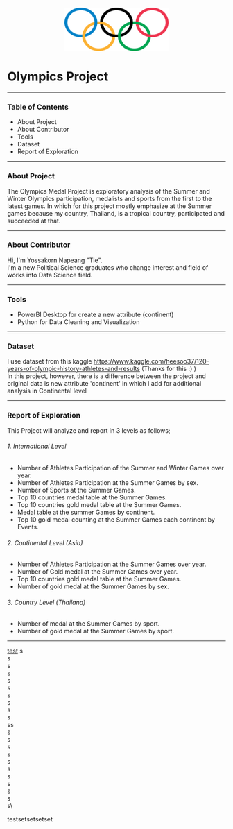 <p align="center">
  <img width="240" height="100" src="https://github.com/ynt29/Olympics_Project/blob/main/data/olympic_rings.png">
</p>

# Olympics Project
----------------------------------------------
### Table of Contents
* About Project
* About Contributor
* Tools
* Dataset
* Report of Exploration
----------------------------------------------
### About Project
The Olympics Medal Project is exploratory analysis of the Summer and Winter Olympics participation, medalists and sports from the first to the latest games. In which for this project mostly emphasize at the Summer games because my country, Thailand, is a tropical country, participated and succeeded at that.

----------------------------------------------
### About Contributor
Hi, I'm Yossakorn Napeang "Tie".  \
I'm a new Political Science graduates who change interest and field of works into Data Science field.

----------------------------------------------
### Tools
* PowerBI Desktop for create a new attribute (continent)
* Python for Data Cleaning and Visualization
----------------------------------------------
### Dataset
I use dataset from this kaggle https://www.kaggle.com/heesoo37/120-years-of-olympic-history-athletes-and-results (Thanks for this :) )\
In this project, however, there is a difference between the project and original data is new attribute 'continent' in which I add for additional analysis in Continental level

----------------------------------------------
### Report of Exploration
This Project will analyze and report in 3 levels as follows;

###### 1. International Level 
* Number of Athletes Participation of the Summer and Winter Games over year.
* Number of Athletes Participation at the Summer Games by sex.
* Number of Sports at the Summer Games.
* Top 10 countries medal table at the Summer Games.
* Top 10 countries gold medal table at the Summer Games.
* Medal table at the summer Games by continent.
* Top 10 gold medal counting at the Summer Games each continent by Events.

###### 2. Continental Level (Asia)
* Number of Athletes Participation at the Summer Games over year.
* Number of Gold medal at the Summer Games over year. 
* Top 10 countries gold medal table at the Summer Games.
* Number of gold medal at the Summer Games by sex.

###### 3. Country Level (Thailand)
* Number of medal at the Summer Games by sport.
* Number of gold medal at the Summer Games by sport.




----------------------------------------------
<a href="#test">test</a>
s\
s\
s\
s\
s\
s\
s\
s\
s\
s\
ss\
s\
s\
s\
s\
s\
s\
s\
s\
s\
s\
s\
<div id="test"> 

testsetsetsetset

 </div>
